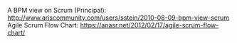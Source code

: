 A BPM view on Scrum (Principal): http://www.ariscommunity.com/users/sstein/2010-08-09-bpm-view-scrum
Agile Scrum Flow Chart: https://anasr.net/2012/02/17/agile-scrum-flow-chart/